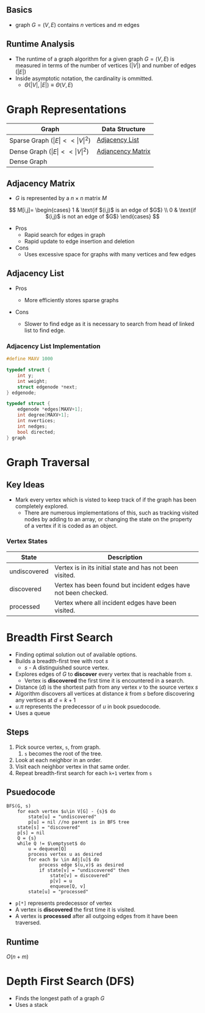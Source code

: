 ## Basics

* graph $G=(V,E)$ contains $n$ vertices and $m$ edges

## Runtime Analysis
* The runtime of a graph algorithm for a given graph $G=(V,E)$ is measured in terms of the number of vertices ($\lvert V\rvert$) and number of edges ($\lvert E\rvert$)
* Inside asymptotic notation, the cardinality is ommitted.
    * $\Theta(\lvert V\rvert, \lvert E\rvert)\equiv \Theta(V, E)$

# Graph Representations
|Graph|Data Structure|
|---|---|
|Sparse Graph $(\lvert E\rvert << {\lvert V\rvert}^2)$|[Adjacency List](#adjacency-list)|
|Dense Graph $(\lvert E\rvert << {\lvert V\rvert}^2)$|[Adjancency Matrix](#adjacency-matrix)|
|Dense Graph 
## Adjacency Matrix
* $G$ is represented by a $n \times n$ matrix $M$

$$
M[i,j]=
\begin{cases}
1 & \text{if $(i,j)$ is an edge of $G$} \\
0 & \text{if $(i,j)$ is not an edge of $G$}
\end{cases}
$$

* Pros
    * Rapid search for edges in graph
    * Rapid update to edge insertion and deletion
* Cons
    * Uses excessive space for graphs with many vertices and few edges

## Adjacency List

* Pros
    * More efficiently stores sparse graphs

* Cons
    * Slower to find edge as it is necessary to search from head of linked list to find edge.


### Adjacency List Implementation
```c
#define MAXV 1000

typedef struct {
    int y;
    int weight;
    struct edgenode *next;
} edgenode;

typedef struct {
    edgenode *edges[MAXV+1];
    int degree[MAXV+1];
    int nvertices;
    int nedges;
    bool directed;
} graph
```

# Graph Traversal

## Key Ideas
* Mark every vertex which is visted to keep track of if the graph has been completely explored.
    * There are numerous implementations of this, such as tracking visited nodes by adding to an array, or changing the state on the property of a vertex if it is coded as an object.

### Vertex States
|State|Description|
|---|---|
|undiscovered|Vertex is in its initial state and has not been visited.|
|discovered|Vertex has been found but incident edges have not been checked.|
|processed|Vertex where all incident edges have been visited.

# Breadth First Search
* Finding optimal solution out of available options.
* Builds a breadth-first tree with root $s$
    * $s$ - A distinguished source vertex.
* Explores edges of $G$ to **discover** every vertex that is reachable from $s$.
    * Vertex is **discovered** the first time it is encountered in a search.
* Distance ($d$) is the shortest path from any vertex $v$ to the source vertex $s$
* Algorithm discovers all vertices at distance $k$ from $s$ before discovering any vertices at $d = k + 1$
* $u.\pi$ represents the predecessor of $u$ in book psuedocode.
* Uses a queue

## Steps
1. Pick source vertex, `s`, from graph.
    1. `s` becomes the root of the tree.
2. Look at each neighbor in an order.
3. Visit each neighbor vertex in that same order.
4. Repeat breadth-first search for each `k+1` vertex from `s`

## Psuedocode
```
BFS(G, s)
    for each vertex $u\in V[G] - {s}$ do
        state[u] = "undiscovered"
        p[u] = nil //no parent is in BFS tree
    state[s] = "discovered"
    p[s] = nil
    Q = {s}
    while Q != $\emptyset$ do
        u = dequeue[Q]
        process vertex u as desired
        for each $v \in Adj[u]$ do
            process edge $(u,v)$ as desired
            if state[v] = "undiscovered" then
                state[v] = discovered"
                p[v] = u
                enqueue[Q, v]
        state[u] = "processed"
```

* `p[*]` represents predecessor of vertex
* A vertex is **discovered** the first time it is visited.
* A vertex is **processed** after all outgoing edges from it have been traversed.

## Runtime
$O(n + m)$

# Depth First Search (DFS)
* Finds the longest path of a graph $G$
* Uses a stack